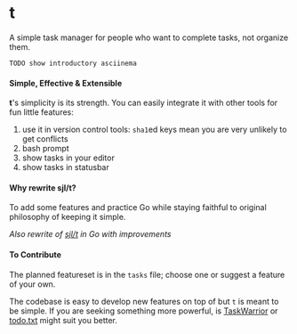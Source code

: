 # t

A simple task manager for people who want to complete tasks, not organize them.  

    TODO show introductory asciinema

#### Simple, Effective & Extensible

**t**'s simplicity is its strength. You can easily integrate it with other tools for fun little features:

1. use it in version control tools: `sha1`ed keys mean you are very unlikely to get conflicts
2. bash prompt
3. show tasks in your editor
4. show tasks in statusbar

#### Why rewrite sjl/t?

To add some features and practice Go while staying faithful to original philosophy of keeping it simple.

*Also rewrite of [sjl/t](http://github.com/sjl/t) in Go with improvements*

#### To Contribute

The planned featureset is in the `tasks` file; choose one or suggest a feature of your own.

The codebase is easy to develop new features on top of but `t` is meant to be simple. If you are seeking something more powerful, is [TaskWarrior](http://github.com) or [todo.txt](http://github.com) might suit you better.
